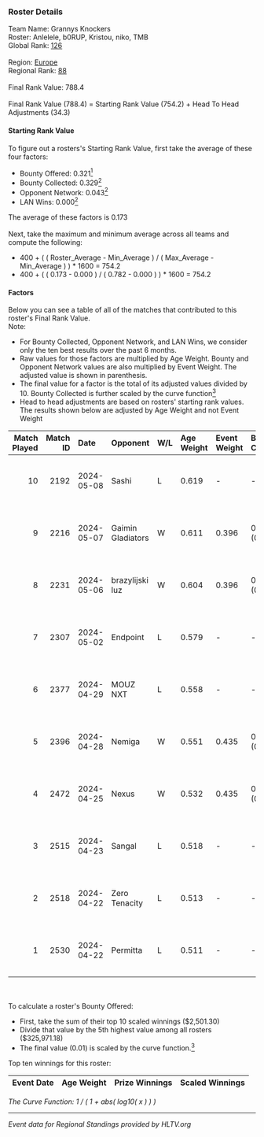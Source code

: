 ### Roster Details<br />
Team Name: Grannys Knockers<br />
Roster: Anlelele, b0RUP, Kristou, niko, TMB<br />
Global Rank: [126](../standings_global.md)<br />
<br />
Region: [Europe]( ../standings_europe.md)<br />
Regional Rank: [88]( ../standings_europe.md)<br />
<br />
Final Rank Value:  788.4<br />
<br />
Final Rank Value (788.4) = Starting Rank Value (754.2) + Head To Head Adjustments (34.3)<br />

#### Starting Rank Value<br />
To figure out a rosters's Starting Rank Value, first take the average of these four factors:<br />
- Bounty Offered: 0.321[<sup>1</sup>](#table2)
- Bounty Collected: 0.329[<sup>2</sup>](#table1)
- Opponent Network: 0.043[<sup>2</sup>](#table1)
- LAN Wins: 0.000[<sup>2</sup>](#table1)

The average of these factors is 0.173<br />
<br />
Next, take the maximum and minimum average across all teams and compute the following:<br />
- 400 + ( ( Roster_Average - Min_Average ) / ( Max_Average - Min_Average ) ) * 1600 = 754.2
- 400 + ( ( 0.173 - 0.000 ) / ( 0.782 - 0.000 ) ) * 1600 = 754.2


#### Factors<br />
Below you can see a table of all of the matches that contributed to this roster's Final Rank Value.<br />
Note:<br />

- For Bounty Collected, Opponent Network, and LAN Wins, we consider only the ten best results over the past 6 months.
- Raw values for those factors are multiplied by Age Weight. Bounty and Opponent Network values are also multiplied by Event Weight. The adjusted value is shown in parenthesis.
- The final value for a factor is the total of its adjusted values divided by 10. Bounty Collected is further scaled by the curve function[<sup>3</sup>](#curveFunction)
- Head to head adjustments are based on rosters' starting rank values. The results shown below are adjusted by Age Weight and not Event Weight
<span id="table1"></span><br />


| Match Played | Match ID | Date       | Opponent          | W/L | Age Weight | Event Weight | Bounty Collected | Opponent Network | LAN Wins  | H2H Adj. | Roster                              |
| -: | -: | :- | :- | :- | :- | :- | :- | :- | :- | -: | :- |
|           10 |     2192 | 2024-05-08 | Sashi             | L   | 0.619      | -            | -                | -                | -         |    -1.69 | Anlelele, b0RUP, Kristou, niko, TMB |
|            9 |     2216 | 2024-05-07 | Gaimin Gladiators | W   | 0.611      | 0.396        | 0.038 (0.009)    | 0.366 (0.089)    | 0 (0.000) |    15.07 | Anlelele, b0RUP, Kristou, niko, TMB |
|            8 |     2231 | 2024-05-06 | brazylijski luz   | W   | 0.604      | 0.396        | 0.008 (0.002)    | 0.271 (0.065)    | 0 (0.000) |    11.49 | Anlelele, b0RUP, Kristou, niko, TMB |
|            7 |     2307 | 2024-05-02 | Endpoint          | L   | 0.579      | -            | -                | -                | -         |    -5.45 | Anlelele, b0RUP, Kristou, niko, TMB |
|            6 |     2377 | 2024-04-29 | MOUZ NXT          | L   | 0.558      | -            | -                | -                | -         |    -3.28 | b0RUP, Kristou, niko, refrezh, TMB  |
|            5 |     2396 | 2024-04-28 | Nemiga            | W   | 0.551      | 0.435        | 0.318 (0.076)    | 0.719 (0.172)    | 0 (0.000) |    15.65 | b0RUP, Kristou, niko, refrezh, TMB  |
|            4 |     2472 | 2024-04-25 | Nexus             | W   | 0.532      | 0.435        | 0.014 (0.003)    | 0.441 (0.102)    | 0 (0.000) |    10.40 | b0RUP, Kristou, niko, refrezh, TMB  |
|            3 |     2515 | 2024-04-23 | Sangal            | L   | 0.518      | -            | -                | -                | -         |    -1.87 | Anlelele, b0RUP, Kristou, niko, TMB |
|            2 |     2518 | 2024-04-22 | Zero Tenacity     | L   | 0.513      | -            | -                | -                | -         |    -2.28 | b0RUP, Kristou, niko, refrezh, TMB  |
|            1 |     2530 | 2024-04-22 | Permitta          | L   | 0.511      | -            | -                | -                | -         |    -3.80 | b0RUP, Kristou, niko, refrezh, TMB  |

<br />
<span id="table2"></span><br />
To calculate a roster's Bounty Offered:<br />

- First, take the sum of their top 10 scaled winnings ($2,501.30)
- Divide that value by the 5th highest value among all rosters ($325,971.18)
- The final value (0.01) is scaled by the curve function.[<sup>3</sup>](#curveFunction)

Top ten winnings for this roster:<br />

| Event Date | Age Weight | Prize Winnings | Scaled Winnings |
| :- | -: | :- | :- |


<span id="curveFunction"></span>_The Curve Function: 1 / ( 1 + abs( log10( x ) ) )_<br />

---
_Event data for Regional Standings provided by HLTV.org_<br />
